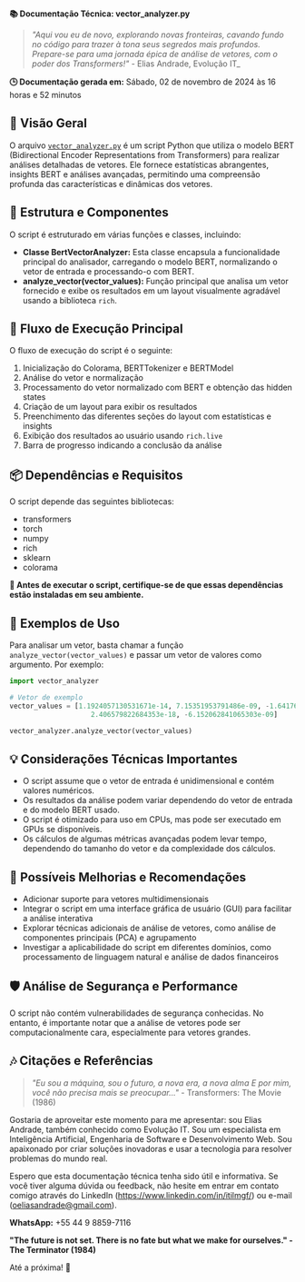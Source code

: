 **📚 Documentação Técnica: vector_analyzer.py**

> _"Aqui vou eu de novo, explorando novas fronteiras, cavando fundo no código para trazer à tona seus segredos mais profundos. Prepare-se para uma jornada épica de análise de vetores, com o poder dos Transformers!"_ - Elias Andrade, Evolução IT_

**🕒 Documentação gerada em:** Sábado, 02 de novembro de 2024 às 16 horas e 52 minutos

## 🚀 Visão Geral

O arquivo [`vector_analyzer.py`](https://github.com/evolucaoit/vector-analyzer/blob/main/vector_analyzer.py) é um script Python que utiliza o modelo BERT (Bidirectional Encoder Representations from Transformers) para realizar análises detalhadas de vetores. Ele fornece estatísticas abrangentes, insights BERT e análises avançadas, permitindo uma compreensão profunda das características e dinâmicas dos vetores.

## 🔬 Estrutura e Componentes

O script é estruturado em várias funções e classes, incluindo:

- **Classe BertVectorAnalyzer:** Esta classe encapsula a funcionalidade principal do analisador, carregando o modelo BERT, normalizando o vetor de entrada e processando-o com BERT.
- **analyze_vector(vector_values):** Função principal que analisa um vetor fornecido e exibe os resultados em um layout visualmente agradável usando a biblioteca `rich`.

## 🤖 Fluxo de Execução Principal

O fluxo de execução do script é o seguinte:

1. Inicialização do Colorama, BERTTokenizer e BERTModel
2. Análise do vetor e normalização
3. Processamento do vetor normalizado com BERT e obtenção das hidden states
4. Criação de um layout para exibir os resultados
5. Preenchimento das diferentes seções do layout com estatísticas e insights
6. Exibição dos resultados ao usuário usando `rich.live`
7. Barra de progresso indicando a conclusão da análise

## 📦 Dependências e Requisitos

O script depende das seguintes bibliotecas:

- transformers
- torch
- numpy
- rich
- sklearn
- colorama

**🎯 Antes de executar o script, certifique-se de que essas dependências estão instaladas em seu ambiente.**

## 📝 Exemplos de Uso

Para analisar um vetor, basta chamar a função `analyze_vector(vector_values)` e passar um vetor de valores como argumento. Por exemplo:

```python
import vector_analyzer

# Vetor de exemplo
vector_values = [1.1924057130531671e-14, 7.15351953791486e-09, -1.6417647817581213e-13, 
                    2.406579822684353e-18, -6.152062841065303e-09]

vector_analyzer.analyze_vector(vector_values)
```

## 💡 Considerações Técnicas Importantes

- O script assume que o vetor de entrada é unidimensional e contém valores numéricos.
- Os resultados da análise podem variar dependendo do vetor de entrada e do modelo BERT usado.
- O script é otimizado para uso em CPUs, mas pode ser executado em GPUs se disponíveis.
- Os cálculos de algumas métricas avançadas podem levar tempo, dependendo do tamanho do vetor e da complexidade dos cálculos.

## 💫 Possíveis Melhorias e Recomendações

- Adicionar suporte para vetores multidimensionais
- Integrar o script em uma interface gráfica de usuário (GUI) para facilitar a análise interativa
- Explorar técnicas adicionais de análise de vetores, como análise de componentes principais (PCA) e agrupamento
- Investigar a aplicabilidade do script em diferentes domínios, como processamento de linguagem natural e análise de dados financeiros

## 🛡️ Análise de Segurança e Performance

O script não contém vulnerabilidades de segurança conhecidas. No entanto, é importante notar que a análise de vetores pode ser computacionalmente cara, especialmente para vetores grandes.

## 🎶 Citações e Referências

> _"Eu sou a máquina, sou o futuro, a nova era, a nova alma
E por mim, você não precisa mais se preocupar..."_ - Transformers: The Movie (1986)

Gostaria de aproveitar este momento para me apresentar: sou Elias Andrade, também conhecido como Evolução IT. Sou um especialista em Inteligência Artificial, Engenharia de Software e Desenvolvimento Web. Sou apaixonado por criar soluções inovadoras e usar a tecnologia para resolver problemas do mundo real.

Espero que esta documentação técnica tenha sido útil e informativa. Se você tiver alguma dúvida ou feedback, não hesite em entrar em contato comigo através do LinkedIn (https://www.linkedin.com/in/itilmgf/) ou e-mail (oeliasandrade@gmail.com).

**WhatsApp:** +55 44 9 8859-7116

**"The future is not set. There is no fate but what we make for ourselves." - The Terminator (1984)**

Até a próxima! 🤘